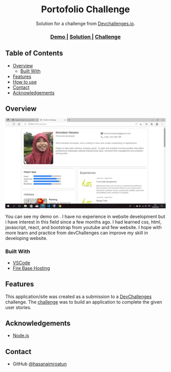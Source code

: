 <h1 align="center">Portofolio Challenge</h1>

<div align="center">
   Solution for a challenge from  <a href="http://devchallenges.io" target="_blank">Devchallenges.io</a>.
</div>

<div align="center">
  <h3>
    <a href="https://{your-demo-link.your-domain}">
      Demo
    </a>
    <span> | </span>
    <a href="https://github.com/hasanaimroatun/wpu-portofolioDev">
      Solution
    </a>
    <span> | </span>
    <a href="https://devchallenges.io/challenges/5ZnOYsSXM24JWnCsNFlt">
      Challenge
    </a>
  </h3>
</div>

<!-- TABLE OF CONTENTS -->

## Table of Contents

- [Overview](#overview)
  - [Built With](#built-with)
- [Features](#features)
- [How to use](#how-to-use)
- [Contact](#contact)
- [Acknowledgements](#acknowledgements)

<!-- OVERVIEW -->

## Overview

![screenshot](https://github.com/hasanaimroatun/wpu-portofolioDev/blob/master/pic/2022-08-18.png)

You can see my demo on . I have no experience in website development but i have interest in this field since a few months ago. I had learned css, html, javascript, react, and bootstrap from youtube and few website. I hope with more learn and practice from devChallenges can improve my skill in developing website.

### Built With

- [VSCode](https://code.visualstudio.com)
- [Fire Base Hosting](https://firebase.google.com)

## Features

This application/site was created as a submission to a [DevChallenges](https://devchallenges.io/challenges) challenge. The [challenge](https://devchallenges.io/challenges/5ZnOYsSXM24JWnCsNFlt) was to build an application to complete the given user stories.


## Acknowledgements

- [Node.js](https://nodejs.org/)

## Contact

- GitHub [@hasanaimroatun](https://github.com/hasanaimroatun)